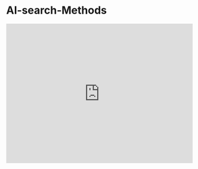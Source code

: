 # AI-search-Methods

<embed src="https://pdfhost.io/v/lpSlOqkjU_reportpdf.pdf" width="500" height="375" type="application/pdf">
